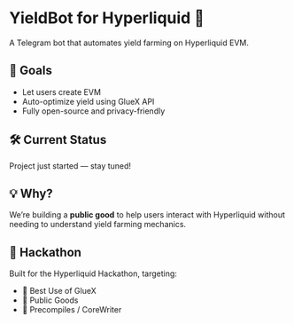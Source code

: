 # YieldBot for Hyperliquid 🔁

A Telegram bot that automates yield farming on Hyperliquid EVM.

## 🔧 Goals
- Let users create EVM
- Auto-optimize yield using GlueX API
- Fully open-source and privacy-friendly

## 🛠️ Current Status
Project just started — stay tuned!

## 💡 Why?
We’re building a **public good** to help users interact with Hyperliquid without needing to understand yield farming mechanics.

## 🔗 Hackathon
Built for the Hyperliquid Hackathon, targeting:
- 🥇 Best Use of GlueX
- 🧱 Public Goods
- 🧪 Precompiles / CoreWriter
